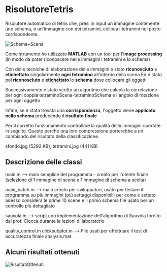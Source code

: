 # RisolutoreTetris
Risolutore automatico di tetris che, presi in input un immagine contenente uno schema, e un'immagine con dei tetramini, colloca i tetramini nel posto corrispondente.

![Schema+Scena](https://user-images.githubusercontent.com/65859032/130081496-35ea9c32-afc7-4777-9c64-42564fdd8d8d.png)

Come strumento ho utilizzato **MATLAB** con un tool per l'**image processing**
(in modo da poter riconoscere nelle immagini i tetramini e lo schema)


Con delle tecniche di elaborazione delle immagini é stato **riconosciuto** e **etichettato** singolarmente **ogni tetramino** all'interno della scena
Ed é stato poi **riconosciuto** e **etichettato** lo **schema** dove collocare gli oggetti


Successivamente é stato scritto un algoritmo che calcola la correlazione per ogni coppia tetraminoScena-tetraminoSchema e l'angolo di rotazione per ogni oggetto


Infine, se é stata trovata una **corrispondenza**, l'oggetto viene **applicato nello schema** producendo il **risultato finale**



Per il corretto funzionamento controllare la qualità delle immagini riportate in seguito.
Questo perché una loro compressione porterebbe a un cambiando del risultato della classificazione.

sfondo.jpg (5292 KB), tetramini.jpg (441 KB)


## Descrizione delle classi

main.m                 -->	main semplice del programma - creato per l'utente finale 
                            (selezione di 1 immagine di scena e 1 immagine di schema a scelta)

main_batch.m	         -->	main creato per sviluppatori, usato per testare il programma su più immagini (più settaggi disponibili)
                            per come é settato adesso considera le prime 10 scene e il primo schema
                            file usato per un controllo più dettagliato

sauvola.m	             --> 	script con implementazione dell'algoritmo di Sauvola
                            fornito dal prof. Ciocca durante le lezioni di laboratorio

quality_control.m
clicksubplot.m		     --> 	File usati per effettuare il test di accuratezza finale
analysis.mat

## Alcuni risultati ottenuti
![RisultatiOttenuti](https://user-images.githubusercontent.com/65859032/130272557-262edda8-161f-484c-8896-70e816fcc0c7.png)
